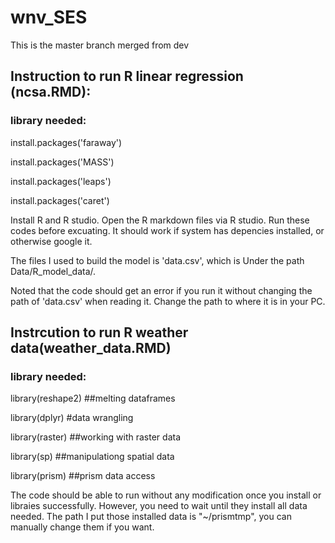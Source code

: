 # wnv_SES

This is the master branch merged from dev

## Instruction to run R linear regression (ncsa.RMD):
 ### library needed: 
install.packages('faraway')

install.packages('MASS')

install.packages('leaps')

install.packages('caret') 

Install R and R studio. Open the R markdown files via R studio. Run these codes before excuating. It should work if system has depencies installed, 
or otherwise google it.

The files I used to build the model is 'data.csv', which is Under the path Data/R_model_data/. 

Noted that the code should get an error if you run it without changing the path of 'data.csv' when reading it. Change the path to where it is in your PC.

## Instrcution to run R weather data(weather_data.RMD)

### library needed: 

library(reshape2) ##melting dataframes

library(dplyr) #data wrangling

library(raster) ##working with raster data

library(sp) ##manipulationg spatial data

library(prism) ##prism data access

The code should be able to run without any modification once you install or libraies successfully. However, you need to wait until they install all data needed. The path I put those installed data is "~/prismtmp", you can manually change them if you want.



